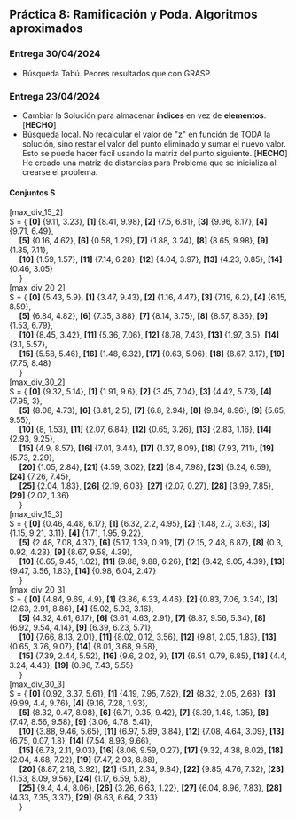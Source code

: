 ## Práctica 8: Ramificación y Poda. Algoritmos aproximados

### Entrega 30/04/2024
* Búsqueda Tabú. Peores resultados que con GRASP

### Entrega 23/04/2024

* Cambiar la Solución para almacenar **índices** en vez de **elementos**. \[**HECHO**\]
* Búsqueda local.
    No recalcular el valor de "z" en función de TODA la solución, sino restar el valor del punto eliminado y sumar el nuevo valor. Esto se puede hacer fácil usando la matriz del punto siguiente.
    \[**HECHO**\] He creado una matriz de distancias para Problema que se inicializa al crearse el problema.

#### Conjuntos S
[max_div_15_2] <br> 
S = {   **[0]** {9.11, 3.23}, **[1]** {8.41, 9.98}, **[2]** {7.5, 6.81}, **[3]** {9.96, 8.17}, **[4]** {9.71, 6.49},  <br>
&emsp;  **[5]** {0.16, 4.62}, **[6]** {0.58, 1.29}, **[7]** {1.88, 3.24}, **[8]** {8.65, 9.98}, **[9]** {1.35, 7.11},  <br>
&emsp;  **[10]** {1.59, 1.57}, **[11]** {7.14, 6.28}, **[12]** {4.04, 3.97}, **[13]** {4.23, 0.85}, **[14]** {0.46, 3.05}<br>
&emsp; } <br> 
[max_div_20_2] <br> 
S = {   **[0]** {5.43, 5.9}, **[1]** {3.47, 9.43}, **[2]** {1.16, 4.47}, **[3]** {7.19, 6.2}, **[4]** {6.15, 8.59},  <br>
&emsp;  **[5]** {6.84, 4.82}, **[6]** {7.35, 3.88}, **[7]** {8.14, 3.75}, **[8]** {8.57, 8.36}, **[9]** {1.53, 6.79},  <br>
&emsp;  **[10]** {8.45, 3.42}, **[11]** {5.36, 7.06}, **[12]** {8.78, 7.43}, **[13]** {1.97, 3.5}, **[14]** {3.1, 5.57},  <br>
&emsp;  **[15]** {5.58, 5.46}, **[16]** {1.48, 6.32}, **[17]** {0.63, 5.96}, **[18]** {8.67, 3.17}, **[19]** {7.75, 8.48}<br>
&emsp; } <br> 
[max_div_30_2] <br> 
S = {   **[0]** {9.32, 5.14}, **[1]** {1.91, 9.6}, **[2]** {3.45, 7.04}, **[3]** {4.42, 5.73}, **[4]** {7.95, 3},  <br>
&emsp;  **[5]** {8.08, 4.73}, **[6]** {3.81, 2.5}, **[7]** {6.8, 2.94}, **[8]** {9.84, 8.96}, **[9]** {5.65, 9.55},  <br>
&emsp;  **[10]** {8, 1.53}, **[11]** {2.07, 6.84}, **[12]** {0.65, 3.26}, **[13]** {2.83, 1.16}, **[14]** {2.93, 9.25},  <br>
&emsp;  **[15]** {4.9, 8.57}, **[16]** {7.01, 3.44}, **[17]** {1.37, 8.09}, **[18]** {7.93, 7.11}, **[19]** {5.73, 2.29},  <br>
&emsp;  **[20]** {1.05, 2.84}, **[21]** {4.59, 3.02}, **[22]** {8.4, 7.98}, **[23]** {6.24, 6.59}, **[24]** {7.26, 7.45},  <br>
&emsp;  **[25]** {2.04, 1.83}, **[26]** {2.19, 6.03}, **[27]** {2.07, 0.27}, **[28]** {3.99, 7.85}, **[29]** {2.02, 1.36}<br>
&emsp; } <br> 
[max_div_15_3] <br> 
S = {   **[0]** {0.46, 4.48, 6.17}, **[1]** {6.32, 2.2, 4.95}, **[2]** {1.48, 2.7, 3.63}, **[3]** {1.15, 9.21, 3.11}, **[4]** {1.71, 1.95, 9.22},  <br>
&emsp;  **[5]** {2.48, 7.08, 4.37}, **[6]** {5.17, 1.39, 0.91}, **[7]** {2.15, 2.48, 6.87}, **[8]** {0.3, 0.92, 4.23}, **[9]** {8.67, 9.58, 4.39},  <br>
&emsp;  **[10]** {6.65, 9.45, 1.02}, **[11]** {9.88, 9.88, 6.26}, **[12]** {8.42, 9.05, 4.39}, **[13]** {9.47, 3.56, 1.83}, **[14]** {0.98, 6.04, 2.47}<br>
&emsp; } <br> 
[max_div_20_3] <br> 
S = {   **[0]** {4.84, 9.69, 4.9}, **[1]** {3.86, 6.33, 4.46}, **[2]** {0.83, 7.06, 3.34}, **[3]** {2.63, 2.91, 8.86}, **[4]** {5.02, 5.93, 3.16},  <br>
&emsp;  **[5]** {4.32, 4.61, 6.17}, **[6]** {3.61, 4.63, 2.91}, **[7]** {8.87, 9.56, 5.34}, **[8]** {6.92, 9.54, 4.14}, **[9]** {6.39, 6.23, 5.71},  <br>
&emsp;  **[10]** {7.66, 8.13, 2.01}, **[11]** {8.02, 0.12, 3.56}, **[12]** {9.81, 2.05, 1.83}, **[13]** {0.65, 3.76, 9.07}, **[14]** {8.01, 3.68, 9.58},  <br>
&emsp;  **[15]** {7.39, 2.44, 5.52}, **[16]** {9.6, 2.02, 9}, **[17]** {6.51, 0.79, 6.85}, **[18]** {4.4, 3.24, 4.43}, **[19]** {0.96, 7.43, 5.55}<br>
&emsp; } <br> 
[max_div_30_3] <br> 
S = {   **[0]** {0.92, 3.37, 5.61}, **[1]** {4.19, 7.95, 7.62}, **[2]** {8.32, 2.05, 2.68}, **[3]** {9.99, 4.4, 9.76}, **[4]** {9.16, 7.28, 1.93},  <br>
&emsp;  **[5]** {8.32, 0.47, 8.98}, **[6]** {6.71, 0.35, 9.42}, **[7]** {8.39, 1.48, 1.35}, **[8]** {7.47, 8.56, 9.58}, **[9]** {3.06, 4.78, 5.41},  <br>
&emsp;  **[10]** {3.88, 9.46, 5.65}, **[11]** {6.97, 5.89, 3.84}, **[12]** {7.08, 4.64, 3.09}, **[13]** {6.75, 0.07, 1.8}, **[14]** {7.54, 8.93, 9.66},  <br>
&emsp;  **[15]** {6.73, 2.11, 9.03}, **[16]** {8.06, 9.59, 0.27}, **[17]** {9.32, 4.38, 8.02}, **[18]** {2.04, 4.68, 7.22}, **[19]** {7.47, 2.93, 8.88},  <br>
&emsp;  **[20]** {8.87, 2.18, 3.92}, **[21]** {5.11, 2.34, 9.84}, **[22]** {9.85, 4.76, 7.32}, **[23]** {1.53, 8.09, 9.56}, **[24]** {1.17, 6.59, 5.8},  <br>
&emsp;  **[25]** {9.4, 4.4, 8.06}, **[26]** {3.26, 6.63, 1.22}, **[27]** {6.04, 8.96, 7.83}, **[28]** {4.33, 7.35, 3.37}, **[29]** {8.63, 6.64, 2.33}<br>
&emsp; } <br> 